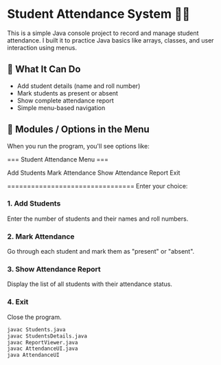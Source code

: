# Student Attendance System 📅✅

This is a simple Java console project to record and manage student attendance. I built it to practice Java basics like arrays, classes, and user interaction using menus.

## 🔧 What It Can Do

- Add student details (name and roll number)
- Mark students as present or absent
- Show complete attendance report
- Simple menu-based navigation

## 🧩 Modules / Options in the Menu

When you run the program, you'll see options like:

=== Student Attendance Menu ===

Add Students
Mark Attendance
Show Attendance Report
Exit

================================
Enter your choice:

### 1. Add Students  
Enter the number of students and their names and roll numbers.

### 2. Mark Attendance  
Go through each student and mark them as "present" or "absent".

### 3. Show Attendance Report  
Display the list of all students with their attendance status.

### 4. Exit  
Close the program.


```bash
javac Students.java
javac StudentsDetails.java
javac ReportViewer.java
javac AttendanceUI.java
java AttendanceUI

